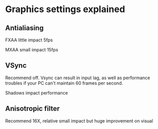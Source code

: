 ---
---
# Graphics settings explained

## Antialiasing

FXAA little impact 5fps

MXAA small impact 15fps

## VSync

Recommend off. Vsync can result in input lag, as well as performance troubles if your PC can't maintain 60 frames per second.

Shadows impact performance

## Anisotropic filter

Recommend 16X, relative small impact but huge improvement on visual